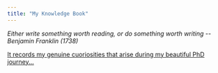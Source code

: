 ```yaml
---
title: "My Knowledge Book"
---
```


*Either write something worth reading, 
or do something worth writing 
-- Benjamin Franklin (1738)*

[It records my genuine cuoriosities that arise during my beautiful PhD journey...](/assets/Cinderella.png)
